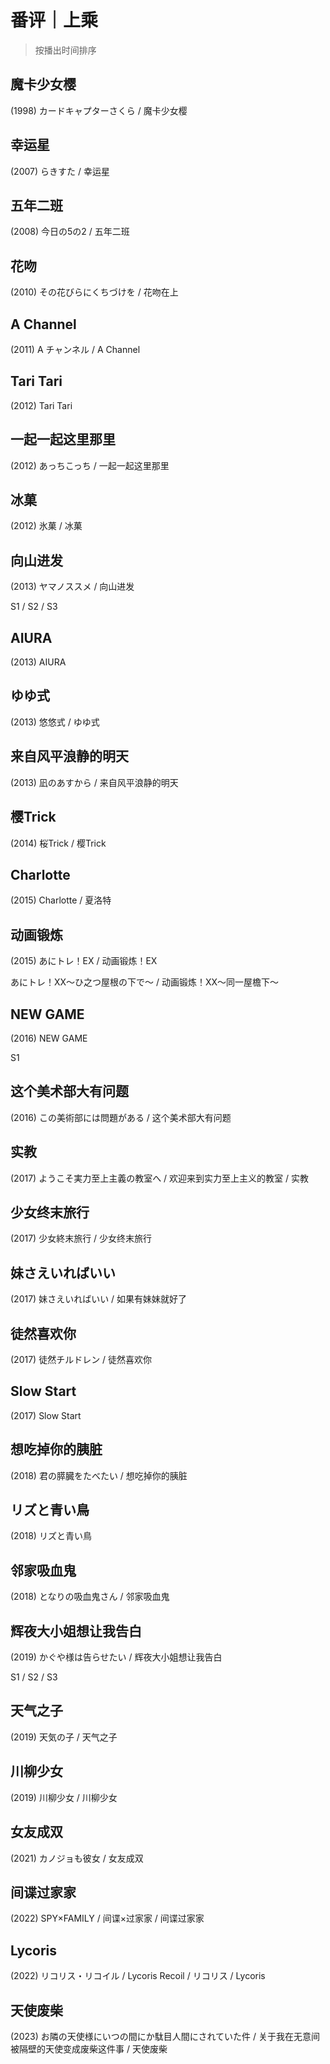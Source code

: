 # 番评｜上乘

> 按播出时间排序

## 魔卡少女樱

(1998) カードキャプターさくら / 魔卡少女樱

## 幸运星

(2007) らきすた / 幸运星

## 五年二班

(2008) 今日の5の2 / 五年二班

## 花吻

(2010) その花びらにくちづけを / 花吻在上

## A Channel

(2011) A チャンネル / A Channel

## Tari Tari

(2012) Tari Tari

## 一起一起这里那里

(2012) あっちこっち / 一起一起这里那里

## 冰菓

(2012) 氷菓 / 冰菓

## 向山进发

(2013) ヤマノススメ / 向山进发

S1 / S2 / S3

## AIURA

(2013) AIURA

## ゆゆ式

(2013) 悠悠式 / ゆゆ式

## 来自风平浪静的明天

(2013) 凪のあすから / 来自风平浪静的明天

## 樱Trick

(2014) 桜Trick / 樱Trick

## Charlotte

(2015) Charlotte / 夏洛特

## 动画锻炼

(2015) あにトレ！EX / 动画锻炼！EX

あにトレ！XX～ひ之つ屋根の下で～ / 动画锻炼！XX～同一屋檐下～

## NEW GAME

(2016) NEW GAME

S1

## 这个美术部大有问题

(2016) この美術部には問題がある / 这个美术部大有问题

## 实教

(2017) ようこそ実力至上主義の教室へ / 欢迎来到实力至上主义的教室 / 实教

## 少女终末旅行

(2017) 少女終末旅行 / 少女终末旅行

## 妹さえいればいい

(2017) 妹さえいればいい / 如果有妹妹就好了

## 徒然喜欢你

(2017) 徒然チルドレン / 徒然喜欢你

## Slow Start

(2017) Slow Start

## 想吃掉你的胰脏

(2018) 君の膵臓をたべたい / 想吃掉你的胰脏

## リズと青い鳥

(2018) リズと青い鳥

## 邻家吸血鬼

(2018) となりの吸血鬼さん / 邻家吸血鬼

## 辉夜大小姐想让我告白

(2019) かぐや様は告らせたい / 辉夜大小姐想让我告白

S1 / S2 / S3

## 天气之子

(2019) 天気の子 / 天气之子

## 川柳少女

(2019) 川柳少女 / 川柳少女

## 女友成双

(2021) カノジョも彼女 / 女友成双

## 间谍过家家

(2022) SPY×FAMILY / 间谍×过家家 / 间谍过家家

## Lycoris

(2022) リコリス・リコイル / Lycoris Recoil / リコリス / Lycoris

## 天使废柴

(2023) お隣の天使様にいつの間にか駄目人間にされていた件 / 关于我在无意间被隔壁的天使变成废柴这件事 / 天使废柴

